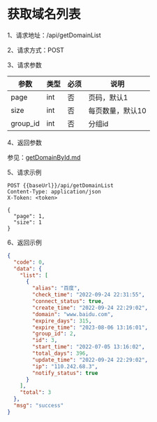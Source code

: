 # 获取域名列表

1、请求地址：/api/getDomainList

2、请求方式：POST

3、请求参数

| 参数  | 类型   | 必须 | 说明 |
| -| - | - | - |
|page | int | 否 | 页码，默认1
|size | int | 否 | 每页数量，默认10
|group_id | int | 否 | 分组id

4、返回参数

参见：[getDomainById.md](/doc/domain/getDomainById.md)

5、请求示例

```
POST {{baseUrl}}/api/getDomainList
Content-Type: application/json
X-Token: <token>

{
  "page": 1,
  "size": 1
}
```

6、返回示例

```json
{
  "code": 0,
  "data": {
    "list": [
      {
        "alias": "百度",
        "check_time": "2022-09-24 22:31:55",
        "connect_status": true,
        "create_time": "2022-09-24 22:29:02",
        "domain": "www.baidu.com",
        "expire_days": 315,
        "expire_time": "2023-08-06 13:16:01",
        "group_id": 2,
        "id": 3,
        "start_time": "2022-07-05 13:16:02",
        "total_days": 396,
        "update_time": "2022-09-24 22:29:02",
        "ip": "110.242.68.3",
        "notify_status": true
      }
    ],
    "total": 3
  },
  "msg": "success"
}
```

